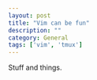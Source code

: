 ```yaml
---
layout: post
title: "Vim can be fun"
description: ""
category: General
tags: ['vim', 'tmux']
---
```


Stuff and things.
